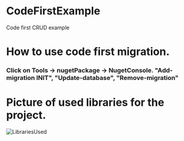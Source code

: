 # CodeFirstExample
Code first CRUD example


# How to use code first migration.
### Click on Tools -> nugetPackage -> NugetConsole. "Add-migration INIT", "Update-database", "Remove-migration"



# Picture of used libraries for the project.
![LibrariesUsed](https://github.com/Janussr/CodeFirstExample/assets/61831295/4872a741-5347-405e-a92c-10b1b07cbd92)
